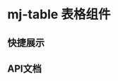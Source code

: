 <script setup>
import quickShow from './components/quickShow.vue'
import propsBody from './data/propsBody'
</script>

# mj-table 表格组件

## 快捷展示
<quickShow />

## API文档
<props-table descriptType="Props" :propsBody="propsBody" />
